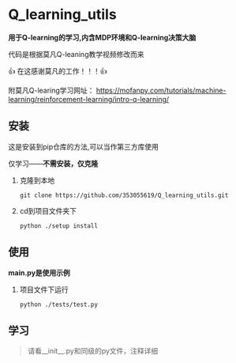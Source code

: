 # Q_learning_utils
**用于Q-learning的学习,内含MDP环境和Q-learning决策大脑**

代码是根据莫凡Q-leaning教学视频修改而来

👍 在这感谢莫凡的工作！！！👍 

附莫凡Q-learing学习网址：
https://mofanpy.com/tutorials/machine-learning/reinforcement-learning/intro-q-learning/

## 安装
这是安装到pip仓库的方法,可以当作第三方库使用

仅学习——**不需安装，仅克隆**
1. 克隆到本地
    ```shell
    git clone https://github.com/353055619/Q_learning_utils.git
    ```
2. cd到项目文件夹下
    ```shell
    python ./setup install
    ```
## 使用
**main.py是使用示例**
1. 项目文件下运行
   ```shell
   python ./tests/test.py
   ``` 
## 学习
> 请看__init__.py和同级的py文件，注释详细

